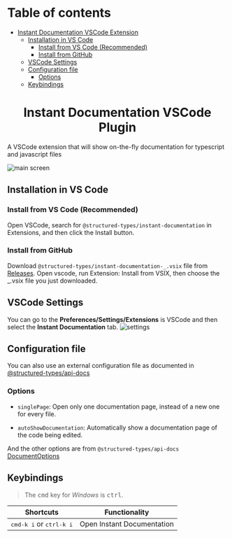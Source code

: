 # Table of contents

- [Instant Documentation VSCode Extension](#structured-documentation-vscode-extension)
  - [Installation in VS Code](#installation-in-vs-code)
    - [Install from VS Code (Recommended)](#install-from-vs-code-recommended)
    - [Install from GitHub](#install-from-github)
  - [VSCode Settings](#vscode-settings)
  - [Configuration file](#configuration-file)
    - [Options](#options)
  - [Keybindings](#keybindings)

<h1 align="center">Instant Documentation VSCode Plugin</h1>

A VSCode extension that will show on-the-fly documentation for typescript and javascript files

![main screen](https://github.com/ccontrols/structured-types/raw/master/packages/vscode-plugin/main-screen.jpg)

## Installation in VS Code

### Install from VS Code (Recommended)

Open VSCode, search for `@structured-types/instant-documentation` in Extensions, and then click the Install button.

### Install from GitHub

Download `@structured-types/instant-documentation-_.vsix` file from [Releases](https://github.com/ccontrols/structured-types/raw/master/packages/vscode-plugin/releases).
Open vscode, run Extension: Install from VSIX, then choose the \_.vsix file you just downloaded.

## VSCode Settings

You can go to the **Preferences/Settings/Extensions** is VSCode and then select the **Instant Documentation** tab.
![settings](https://github.com/ccontrols/structured-types/raw/master/packages/vscode-plugin/settings.jpg)

## Configuration file

You can also use an external configuration file as documented in [@structured-types/api-docs](https://github.com/ccontrols/structured-types/tree/master/packages/api-docs#configuration)

### Options

- `singlePage`: Open only one documentation page, instead of a new one for every file.

- `autoShowDocumentation`: Automatically show a documentation page of the code being edited.

And the other options are from `@structured-types/api-docs` [DocumentOptions](https://github.com/ccontrols/structured-types/tree/master/packages/api-docs#documentationoptions)

## Keybindings

> The <kbd>cmd</kbd> key for _Windows_ is <kbd>ctrl</kbd>.

| Shortcuts                                 | Functionality              |
| ----------------------------------------- | -------------------------- |
| <kbd>cmd-k i</kbd> or <kbd>ctrl-k i</kbd> | Open Instant Documentation |
